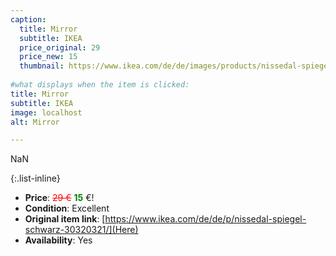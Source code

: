 ```yaml
---
caption:
  title: Mirror 
  subtitle: IKEA
  price_original: 29
  price_new: 15
  thumbnail: https://www.ikea.com/de/de/images/products/nissedal-spiegel-schwarz__0633565_pe695917_s5.jpg
  
#what displays when the item is clicked:
title: Mirror 
subtitle: IKEA
image: localhost
alt: Mirror 

---
```

NaN

{:.list-inline} 
- **Price**: <span style="color:red"><del>29 €</del></span> <span style="color:green">**15**</span> €!
- **Condition**: Excellent
- **Original item link**: [https://www.ikea.com/de/de/p/nissedal-spiegel-schwarz-30320321/](Here)
- **Availability**: Yes
